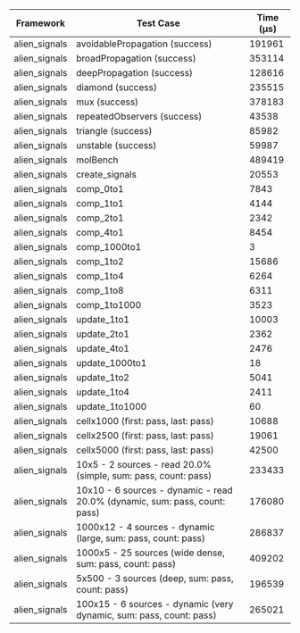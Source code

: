 | Framework | Test Case | Time (μs) |
| --- | --- | --- |
| alien_signals | avoidablePropagation (success) | 191961 |
| alien_signals | broadPropagation (success) | 353114 |
| alien_signals | deepPropagation (success) | 128616 |
| alien_signals | diamond (success) | 235515 |
| alien_signals | mux (success) | 378183 |
| alien_signals | repeatedObservers (success) | 43538 |
| alien_signals | triangle (success) | 85982 |
| alien_signals | unstable (success) | 59987 |
| alien_signals | molBench | 489419 |
| alien_signals | create_signals | 20553 |
| alien_signals | comp_0to1 | 7843 |
| alien_signals | comp_1to1 | 4144 |
| alien_signals | comp_2to1 | 2342 |
| alien_signals | comp_4to1 | 8454 |
| alien_signals | comp_1000to1 | 3 |
| alien_signals | comp_1to2 | 15686 |
| alien_signals | comp_1to4 | 6264 |
| alien_signals | comp_1to8 | 6311 |
| alien_signals | comp_1to1000 | 3523 |
| alien_signals | update_1to1 | 10003 |
| alien_signals | update_2to1 | 2362 |
| alien_signals | update_4to1 | 2476 |
| alien_signals | update_1000to1 | 18 |
| alien_signals | update_1to2 | 5041 |
| alien_signals | update_1to4 | 2411 |
| alien_signals | update_1to1000 | 60 |
| alien_signals | cellx1000 (first: pass, last: pass) | 10688 |
| alien_signals | cellx2500 (first: pass, last: pass) | 19061 |
| alien_signals | cellx5000 (first: pass, last: pass) | 42500 |
| alien_signals | 10x5 - 2 sources - read 20.0% (simple, sum: pass, count: pass) | 233433 |
| alien_signals | 10x10 - 6 sources - dynamic - read 20.0% (dynamic, sum: pass, count: pass) | 176080 |
| alien_signals | 1000x12 - 4 sources - dynamic (large, sum: pass, count: pass) | 286837 |
| alien_signals | 1000x5 - 25 sources (wide dense, sum: pass, count: pass) | 409202 |
| alien_signals | 5x500 - 3 sources (deep, sum: pass, count: pass) | 196539 |
| alien_signals | 100x15 - 6 sources - dynamic (very dynamic, sum: pass, count: pass) | 265021 |

